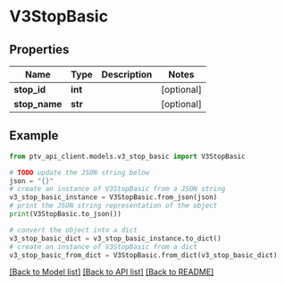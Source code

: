 # V3StopBasic


## Properties

Name | Type | Description | Notes
------------ | ------------- | ------------- | -------------
**stop_id** | **int** |  | [optional] 
**stop_name** | **str** |  | [optional] 

## Example

```python
from ptv_api_client.models.v3_stop_basic import V3StopBasic

# TODO update the JSON string below
json = "{}"
# create an instance of V3StopBasic from a JSON string
v3_stop_basic_instance = V3StopBasic.from_json(json)
# print the JSON string representation of the object
print(V3StopBasic.to_json())

# convert the object into a dict
v3_stop_basic_dict = v3_stop_basic_instance.to_dict()
# create an instance of V3StopBasic from a dict
v3_stop_basic_from_dict = V3StopBasic.from_dict(v3_stop_basic_dict)
```
[[Back to Model list]](../README.md#documentation-for-models) [[Back to API list]](../README.md#documentation-for-api-endpoints) [[Back to README]](../README.md)


